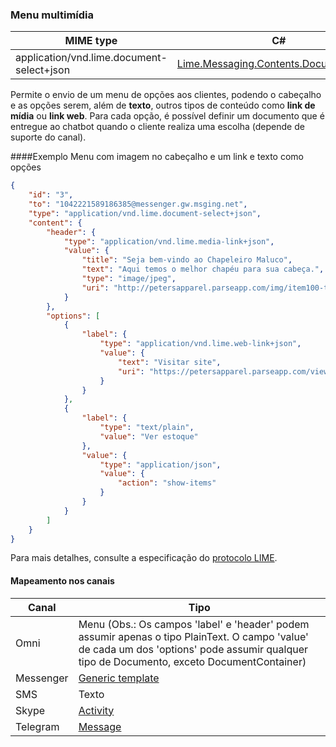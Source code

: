 ### Menu multimídia
| MIME type                                 | C#                                        |
|-------------------------------------------|-------------------------------------------|
| application/vnd.lime.document-select+json | [Lime.Messaging.Contents.DocumentSelect](https://github.com/takenet/lime-csharp/blob/master/src/Lime.Messaging/Contents/DocumentSelect.cs) |

Permite o envio de um menu de opções aos clientes, podendo o cabeçalho e as opções serem, além de **texto**, outros tipos de conteúdo como **link de mídia** ou **link web**. Para cada opção, é possível definir um documento que é entregue ao chatbot quando o cliente realiza uma escolha (depende de suporte do canal).

####Exemplo
Menu com imagem no cabeçalho e um link e texto como opções
```json
{
    "id": "3",
    "to": "1042221589186385@messenger.gw.msging.net",
    "type": "application/vnd.lime.document-select+json",
    "content": {
        "header": {
            "type": "application/vnd.lime.media-link+json",
            "value": {
                "title": "Seja bem-vindo ao Chapeleiro Maluco",
                "text": "Aqui temos o melhor chapéu para sua cabeça.",
                "type": "image/jpeg",
                "uri": "http://petersapparel.parseapp.com/img/item100-thumb.png"
            }
        },
        "options": [
            {
                "label": {
                    "type": "application/vnd.lime.web-link+json",
                    "value": {
                        "text": "Visitar site",
                        "uri": "https://petersapparel.parseapp.com/view_item?item_id=100"
                    }
                }
            },
            {
                "label": {
                    "type": "text/plain",
                    "value": "Ver estoque"
                },
                "value": {
                    "type": "application/json",
                    "value": {
                        "action": "show-items"
                    }
                }
            }
        ]
    }
}
```

Para mais detalhes, consulte a especificação do [protocolo LIME](http://limeprotocol.org/content-types.html#document-select).

#### Mapeamento nos canais

| Canal              | Tipo                    | 
|--------------------|-------------------------|
| Omni               | Menu (Obs.: Os campos 'label' e 'header' podem assumir apenas o tipo PlainText. O campo 'value' de cada um dos 'options' pode assumir qualquer tipo de Documento, exceto DocumentContainer)     |
| Messenger          | [Generic template](https://developers.facebook.com/docs/messenger-platform/send-api-reference/generic-template)|
| SMS                | Texto                   |
| Skype              | [Activity](https://docs.botframework.com/en-us/skype/chat/#sending-messages-1)|
| Telegram           | [Message](https://core.telegram.org/bots/api#message)|
